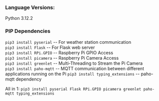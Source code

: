 ### Language Versions:
Python 3.12.2

### PIP Dependencies
`pip3 install pyserial` -- For weather station communication  
`pip3 install Flask` -- For Flask web server  
`pip3 install RPi.GPIO` -- Raspberry Pi GPIO Access  
`pip3 install picamera` -- Raspberry Pi Camera Access  
`pip3 install greenlet` -- Multi-Threading to Stream the Pi Camera  
`pip3 install paho-mqtt` -- MQTT communication between different applications running on the Pi
`pip3 install typing_extensions` -- paho-mqtt dependency

All in 1:
`pip3 install pyserial Flask RPi.GPIO picamera greenlet paho-mqtt typing_extensions`
